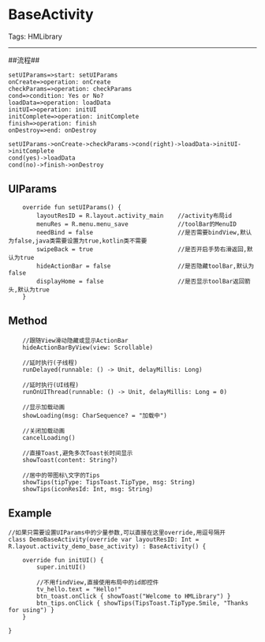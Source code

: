 # BaseActivity

Tags: HMLibrary

---
##流程##

```flow
setUIParams=>start: setUIParams
onCreate=>operation: onCreate
checkParams=>operation: checkParams
cond=>condition: Yes or No?
loadData=>operation: loadData
initUI=>operation: initUI
initComplete=>operation: initComplete
finish=>operation: finish
onDestroy=>end: onDestroy

setUIParams->onCreate->checkParams->cond(right)->loadData->initUI->initComplete
cond(yes)->loadData
cond(no)->finish->onDestroy
```

## UIParams ##

        override fun setUIParams() {
            layoutResID = R.layout.activity_main    //activity布局id
            menuRes = R.menu.menu_save              //toolBar的MenuID
            needBind = false                        //是否需要bindView,默认为false,java类需要设置为true,kotlin类不需要
            swipeBack = true                        //是否开启手势右滑返回,默认为true
            hideActionBar = false                   //是否隐藏toolBar,默认为false
            displayHome = false                     //是否显示toolBar返回箭头,默认为true
        }

## Method ##

        //跟随View滑动隐藏或显示ActionBar
        hideActionBarByView(view: Scrollable)
        
        //延时执行(子线程)
        runDelayed(runnable: () -> Unit, delayMillis: Long)
        
        //延时执行(UI线程)
        runOnUIThread(runnable: () -> Unit, delayMillis: Long = 0) 
        
        //显示加载动画
        showLoading(msg: CharSequence? = "加载中")
        
        //关闭加载动画
        cancelLoading()
        
        //直接Toast,避免多次Toast长时间显示
        showToast(content: String?)
        
        //居中的带图标\文字的Tips
        showTips(tipType: TipsToast.TipType, msg: String)
        showTips(iconResId: Int, msg: String)
        
## Example ##

    //如果只需要设置UIParams中的少量参数,可以直接在这里override,用逗号隔开
    class DemoBaseActivity(override var layoutResID: Int = R.layout.activity_demo_base_activity) : BaseActivity() {
    
        override fun initUI() {
            super.initUI()
            
            //不用findView,直接使用布局中的id即控件
            tv_hello.text = "Hello!"
            btn_toast.onClick { showToast("Welcome to HMLibrary") }
            btn_tips.onClick { showTips(TipsToast.TipType.Smile, "Thanks for using") }
        }
    
    }
